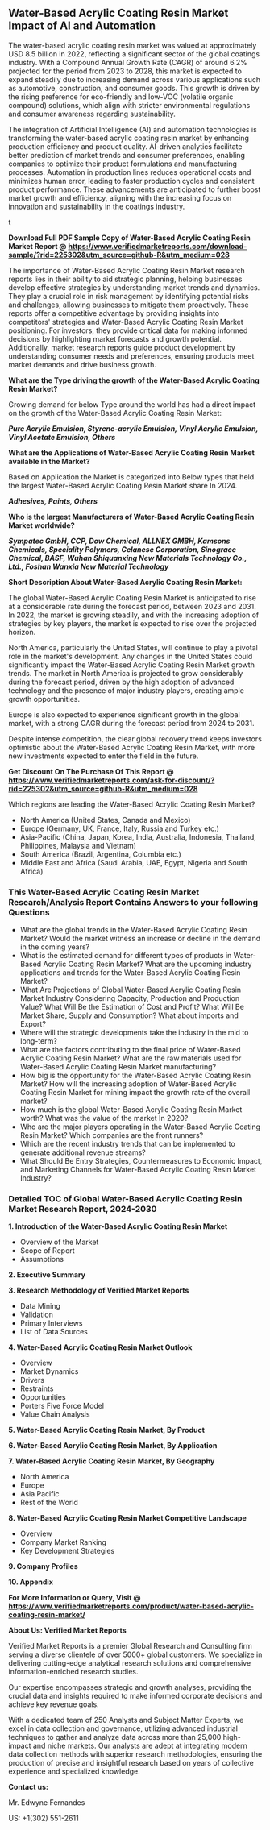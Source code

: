 <h2>Water-Based Acrylic Coating Resin Market Impact of AI and Automation</h2><p>The water-based acrylic coating resin market was valued at approximately USD 8.5 billion in 2022, reflecting a significant sector of the global coatings industry. With a Compound Annual Growth Rate (CAGR) of around 6.2% projected for the period from 2023 to 2028, this market is expected to expand steadily due to increasing demand across various applications such as automotive, construction, and consumer goods. This growth is driven by the rising preference for eco-friendly and low-VOC (volatile organic compound) solutions, which align with stricter environmental regulations and consumer awareness regarding sustainability.</p><p>The integration of Artificial Intelligence (AI) and automation technologies is transforming the water-based acrylic coating resin market by enhancing production efficiency and product quality. AI-driven analytics facilitate better prediction of market trends and consumer preferences, enabling companies to optimize their product formulations and manufacturing processes. Automation in production lines reduces operational costs and minimizes human error, leading to faster production cycles and consistent product performance. These advancements are anticipated to further boost market growth and efficiency, aligning with the increasing focus on innovation and sustainability in the coatings industry.</p>t</p><p id="" class=""><strong>Download Full PDF Sample Copy of Water-Based Acrylic Coating Resin Market Report @ <a href="https://www.verifiedmarketreports.com/download-sample/?rid=225302&utm_source=github-R&utm_medium=028" target="_blank">https://www.verifiedmarketreports.com/download-sample/?rid=225302&utm_source=github-R&utm_medium=028</a></strong></p><p>The importance of&nbsp;Water-Based Acrylic Coating Resin Market research reports lies in their ability to aid strategic planning, helping businesses develop effective strategies by understanding market trends and dynamics. They play a crucial role in risk management by identifying potential risks and challenges, allowing businesses to mitigate them proactively. These reports offer a competitive advantage by providing insights into competitors' strategies and Water-Based Acrylic Coating Resin Market positioning. For investors, they provide critical data for making informed decisions by highlighting market forecasts and growth potential. Additionally, market research reports guide product development by understanding consumer needs and preferences, ensuring products meet market demands and drive business growth.</p><p><strong>What are the&nbsp;Type driving the growth of the Water-Based Acrylic Coating Resin Market?</strong></p><p id="" class="">Growing demand for below Type around the world has had a direct impact on the growth of the Water-Based Acrylic Coating Resin Market:</p><em><strong>Pure Acrylic Emulsion, Styrene-acrylic Emulsion, Vinyl Acrylic Emulsion, Vinyl Acetate Emulsion, Others</strong></em></p><strong>What are the&nbsp;Applications&nbsp;of Water-Based Acrylic Coating Resin Market available in the Market?</strong></p><p id="" class="">Based on Application the Market is categorized into Below types that held the largest Water-Based Acrylic Coating Resin Market share In 2024.</p><em><strong>Adhesives, Paints, Others</strong></em></p><strong>Who is the largest Manufacturers of Water-Based Acrylic Coating Resin Market worldwide?</strong></p><p><em><strong>Sympatec GmbH, CCP, Dow Chemical, ALLNEX GMBH, Kamsons Chemicals, Speciality Polymers, Celanese Corporation, Sinograce Chemical, BASF, Wuhan Shiquanxing New Materials Technology Co., Ltd., Foshan Wanxia New Material Technology</strong></em></p><p id="" class=""><strong>Short Description About Water-Based Acrylic Coating Resin Market:</strong></p><p>The global Water-Based Acrylic Coating Resin Market is anticipated to rise at a considerable rate during the forecast period, between 2023 and 2031. In 2022, the market is growing steadily, and with the increasing adoption of strategies by key players, the market is expected to rise over the projected horizon.</p><p>North America, particularly the United States, will continue to play a pivotal role in the market's development. Any changes in the United States could significantly impact the Water-Based Acrylic Coating Resin Market growth trends. The market in North America is projected to grow considerably during the forecast period, driven by the high adoption of advanced technology and the presence of major industry players, creating ample growth opportunities.</p><p>Europe is also expected to experience significant growth in the global market, with a strong CAGR during the forecast period from 2024 to 2031.</p><p>Despite intense competition, the clear global recovery trend keeps investors optimistic about the Water-Based Acrylic Coating Resin Market, with more new investments expected to enter the field in the future.</p><p id="" class=""><strong>Get Discount On The Purchase Of This Report @ <a href="https://www.verifiedmarketreports.com/ask-for-discount/?rid=225302&utm_source=github-R&utm_medium=028" target="_blank">https://www.verifiedmarketreports.com/ask-for-discount/?rid=225302&utm_source=github-R&utm_medium=028</a></strong></p>Which regions are leading the Water-Based Acrylic Coating Resin Market?</p><ul><li>North America (United States, Canada and Mexico)</li><li>Europe (Germany, UK, France, Italy, Russia and Turkey etc.)</li><li>Asia-Pacific (China, Japan, Korea, India, Australia, Indonesia, Thailand, Philippines, Malaysia and Vietnam)</li><li>South America (Brazil, Argentina, Columbia etc.)</li><li>Middle East and Africa (Saudi Arabia, UAE, Egypt, Nigeria and South Africa)</li></ul><h3 id="" class="">This Water-Based Acrylic Coating Resin Market Research/Analysis Report Contains Answers to your following Questions</h3><ul><li>What are the global trends in the Water-Based Acrylic Coating Resin Market? Would the market witness an increase or decline in the demand in the coming years?</li><li>What is the estimated demand for different types of products in Water-Based Acrylic Coating Resin Market? What are the upcoming industry applications and trends for the Water-Based Acrylic Coating Resin Market?</li><li>What Are Projections of Global Water-Based Acrylic Coating Resin Market Industry Considering Capacity, Production and Production Value? What Will Be the Estimation of Cost and Profit? What Will Be Market Share, Supply and Consumption? What about imports and Export?</li><li>Where will the strategic developments take the industry in the mid to long-term?</li><li>What are the factors contributing to the final price of Water-Based Acrylic Coating Resin Market? What are the raw materials used for Water-Based Acrylic Coating Resin Market manufacturing?</li><li>How big is the opportunity for the Water-Based Acrylic Coating Resin Market? How will the increasing adoption of Water-Based Acrylic Coating Resin Market for mining impact the growth rate of the overall market?</li><li>How much is the global Water-Based Acrylic Coating Resin Market worth? What was the value of the market In 2020?</li><li>Who are the major players operating in the Water-Based Acrylic Coating Resin Market? Which companies are the front runners?</li><li>Which are the recent industry trends that can be implemented to generate additional revenue streams?</li><li>What Should Be Entry Strategies, Countermeasures to Economic Impact, and Marketing Channels for Water-Based Acrylic Coating Resin Market Industry?</li></ul><h3 id="" class="">Detailed TOC of Global Water-Based Acrylic Coating Resin Market Research Report, 2024-2030</h3><p id="" class=""><strong>1. Introduction of the Water-Based Acrylic Coating Resin Market</strong></p><ul><li>Overview of the Market</li><li>Scope of Report</li><li>Assumptions</li></ul><p id="" class=""><strong>2. Executive Summary</strong></p><p id="" class=""><strong>3. Research Methodology of Verified Market Reports</strong></p><ul><li>Data Mining</li><li>Validation</li><li>Primary Interviews</li><li>List of Data Sources</li></ul><p id="" class=""><strong>4. Water-Based Acrylic Coating Resin Market Outlook</strong></p><ul><li>Overview</li><li>Market Dynamics</li><li>Drivers</li><li>Restraints</li><li>Opportunities</li><li>Porters Five Force Model</li><li>Value Chain Analysis</li></ul><p id="" class=""><strong>5. Water-Based Acrylic Coating Resin Market, By Product</strong></p><p id="" class=""><strong>6. Water-Based Acrylic Coating Resin Market, By Application</strong></p><p id="" class=""><strong>7. Water-Based Acrylic Coating Resin Market, By Geography</strong></p><ul><li>North America</li><li>Europe</li><li>Asia Pacific</li><li>Rest of the World</li></ul><p id="" class=""><strong>8. Water-Based Acrylic Coating Resin Market Competitive Landscape</strong></p><ul><li>Overview</li><li>Company Market Ranking</li><li>Key Development Strategies</li></ul><p id="" class=""><strong>9. Company Profiles</strong></p><p id="" class=""><strong>10. Appendix</strong></p><p id="" class=""><strong>For More Information or Query, Visit @ <a href="https://www.verifiedmarketreports.com/product/water-based-acrylic-coating-resin-market/" target="_blank">https://www.verifiedmarketreports.com/product/water-based-acrylic-coating-resin-market/</a></strong></p><p id="" class=""><strong>About Us: Verified Market Reports</strong></p><p id="" class="">Verified Market Reports is a premier Global Research and Consulting firm serving a diverse clientele of over 5000+ global customers. We specialize in delivering cutting-edge analytical research solutions and comprehensive information-enriched research studies.</p><p id="" class="">Our expertise encompasses strategic and growth analyses, providing the crucial data and insights required to make informed corporate decisions and achieve key revenue goals.</p><p id="" class="">With a dedicated team of 250 Analysts and Subject Matter Experts, we excel in data collection and governance, utilizing advanced industrial techniques to gather and analyze data across more than 25,000 high-impact and niche markets. Our analysts are adept at integrating modern data collection methods with superior research methodologies, ensuring the production of precise and insightful research based on years of collective experience and specialized knowledge.</p><p id="" class=""><strong>Contact us:</strong></p><p id="" class="">Mr. Edwyne Fernandes</p><p id="" class="">US: +1(302) 551-2611</p>